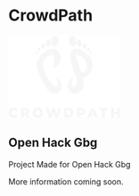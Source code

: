 # CrowdPath

![alt text](./frontend/src/crowdpath.png)


## Open Hack Gbg

Project Made for Open Hack Gbg

More information coming soon.
